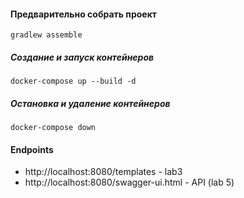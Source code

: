 #### Предварительно собрать проект
```
gradlew assemble
```

##### Создание и запуск контейнеров

```
docker-compose up --build -d
```

##### Остановка и удаление контейнеров

```
docker-compose down
```

#### Endpoints

- http://localhost:8080/templates - lab3
- http://localhost:8080/swagger-ui.html - API (lab 5)



